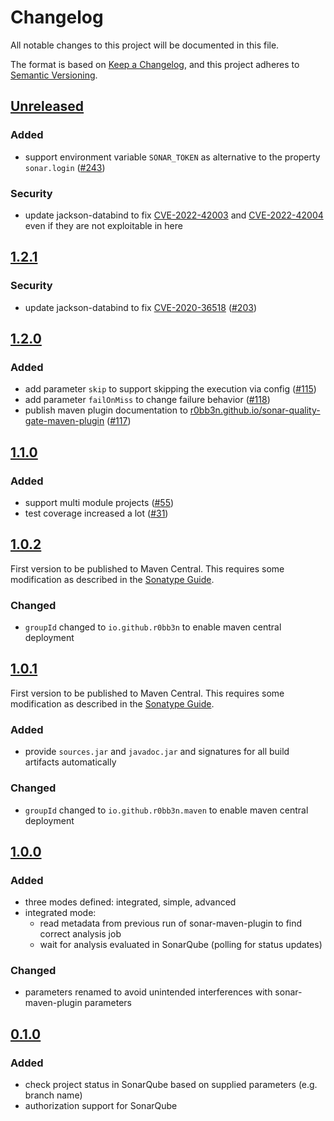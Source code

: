 # Changelog

All notable changes to this project will be documented in this file.

The format is based on [Keep a Changelog](https://keepachangelog.com/en/1.0.0/), and this project adheres
to [Semantic Versioning](https://semver.org/spec/v2.0.0.html).

## [Unreleased]

### Added

- support environment variable `SONAR_TOKEN` as alternative to the property `sonar.login` ([#243])

### Security

- update jackson-databind to fix [CVE-2022-42003] and [CVE-2022-42004] even if they are not exploitable in here

[unreleased]: https://github.com/r0bb3n/sonar-quality-gate-maven-plugin/compare/v1.2.1...HEAD
[#243]: https://github.com/r0bb3n/sonar-quality-gate-maven-plugin/issues/243
[CVE-2022-42003]: https://nvd.nist.gov/vuln/detail/CVE-2022-42003
[CVE-2022-42004]: https://nvd.nist.gov/vuln/detail/CVE-2022-42004

## [1.2.1]

### Security

- update jackson-databind to fix [CVE-2020-36518] ([#203])

[1.2.1]: https://github.com/r0bb3n/sonar-quality-gate-maven-plugin/compare/v1.2.0...v1.2.1
[CVE-2020-36518]: https://nvd.nist.gov/vuln/detail/CVE-2020-36518
[#203]: https://github.com/r0bb3n/sonar-quality-gate-maven-plugin/issues/203

## [1.2.0]

### Added

- add parameter `skip` to support skipping the execution via config ([#115])
- add parameter `failOnMiss` to change failure behavior ([#118])
- publish maven plugin documentation to [r0bb3n.github.io/sonar-quality-gate-maven-plugin](https://r0bb3n.github.io/sonar-quality-gate-maven-plugin) ([#117])

[1.2.0]: https://github.com/r0bb3n/sonar-quality-gate-maven-plugin/compare/v1.1.0...v1.2.0
[#115]: https://github.com/r0bb3n/sonar-quality-gate-maven-plugin/issues/115
[#118]: https://github.com/r0bb3n/sonar-quality-gate-maven-plugin/issues/118
[#117]: https://github.com/r0bb3n/sonar-quality-gate-maven-plugin/issues/117

## [1.1.0]

### Added

- support multi module projects ([#55](https://github.com/r0bb3n/sonar-quality-gate-maven-plugin/issues/55))
- test coverage increased a lot ([#31](https://github.com/r0bb3n/sonar-quality-gate-maven-plugin/issues/31))

[1.1.0]: https://github.com/r0bb3n/sonar-quality-gate-maven-plugin/compare/v1.0.2...v1.1.0

## [1.0.2]

First version to be published to Maven Central. This requires some modification as
 described in the [Sonatype Guide][sonatype-guide].

### Changed

- `groupId` changed to `io.github.r0bb3n` to enable maven central deployment

[1.0.2]: https://github.com/r0bb3n/sonar-quality-gate-maven-plugin/compare/v1.0.1...v1.0.2

## [1.0.1]

First version to be published to Maven Central. This requires some modification as
 described in the [Sonatype Guide][sonatype-guide].

### Added

- provide `sources.jar` and `javadoc.jar` and signatures for all build artifacts automatically

### Changed

- `groupId` changed to `io.github.r0bb3n.maven` to enable maven central deployment

[1.0.1]: https://github.com/r0bb3n/sonar-quality-gate-maven-plugin/compare/v1.0.0...v1.0.1
[sonatype-guide]: https://central.sonatype.org/pages/producers.html

## [1.0.0]

### Added

- three modes defined: integrated, simple, advanced
- integrated mode: 
  - read metadata from previous run of sonar-maven-plugin to find correct analysis job
  - wait for analysis evaluated in SonarQube (polling for status updates)

### Changed

- parameters renamed to avoid unintended interferences with sonar-maven-plugin parameters

[1.0.0]: https://github.com/r0bb3n/sonar-quality-gate-maven-plugin/compare/v0.1.0...v1.0.0

## [0.1.0]

### Added

- check project status in SonarQube based on supplied parameters (e.g. branch name)
- authorization support for SonarQube

[0.1.0]: https://github.com/r0bb3n/sonar-quality-gate-maven-plugin/releases/tag/v0.1.0
